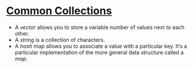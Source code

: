 # [Common Collections](https://doc.rust-lang.org/book/second-edition/ch08-00-common-collections.html)

- A *vector* allows you to store a variable number of values next to each other.
- A *string* is a collection of characters. 
- A *hash map* allows you to associate a value with a particular key. It’s a particular implementation of the more general data structure called a *map*.
